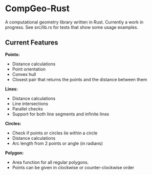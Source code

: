# CompGeo-Rust
A computational geometry library written in Rust. Currently a work in progress. See src/lib.rs for tests that show some usage examples. 

## Current Features 
**Points:** 
-  Distance calculations
-  Point orientation 
-  Convex hull
-  Closest pair that returns the points and the distance between them
	
**Lines:** 
-  Distance calculations
-  Line intersections
-  Parallel checks
-  Support for both line segments and infinite lines

**Circles:** 
-  Check if points or circles lie within a circle
-  Distance calculations
-  Arc length from 2 points or angle (in radians)

**Polygon:** 
-  Area function for all regular polygons.
-  Points can be given in clockwise or counter-clockwise order

